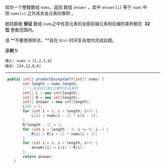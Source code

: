 给你一个整数数组 `nums`，返回 数组 `answer` ，其中 `answer[i]` 等于 `nums` 中除 `nums[i]` 之外其余各元素的乘积 。

题目数据 **保证** 数组 `nums`之中任意元素的全部前缀元素和后缀的乘积都在  **32 位** 整数范围内。

请 **不要使用除法，**且在 `O(n)` 时间复杂度内完成此题。

**示例 1:**

```
输入: nums = [1,2,3,4]
输出: [24,12,8,6]
```
---
```java
 public int[] productExceptSelf(int[] nums) {
        int length = nums.length;
        // L,R分别代表i位置的左右乘积
        int[] L = new int[length];
        int[] R = new int[length];
        int[] answer = new int[length];
        L[0] = 1;
        for (int i = 1; i < length; i++) {
            L[i] = nums[i - 1] * L[i - 1];
        }
        R[length - 1] = 1;
        for (int i = length - 2; i >= 0; i--) {
            R[i] = R[i + 1] * nums[i + 1];
        }
        for (int i = 0; i < length; i++) {
            answer[i] = L[i] * R[i];
        }
        return answer;
    }
```